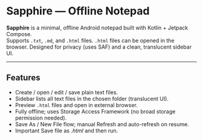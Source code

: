 # Sapphire — Offline Notepad

**Sapphire** is a minimal, offline Android notepad built with Kotlin + Jetpack Compose.  
Supports `.txt`, `.md`, and `.html` files. `.html` files can be opened in the browser. Designed for privacy (uses SAF) and a clean, translucent sidebar UI.

---

## Features
- Create / open / edit / save plain text files.
- Sidebar lists all text files in the chosen folder (translucent UI).
- Preview `.html` files and open in external browser.
- Fully offline; uses Storage Access Framework (no broad storage permission needed).
- Save As / New File flow; manual Refresh and auto-refresh on resume.
- Important Save file as *.html* and then run.
